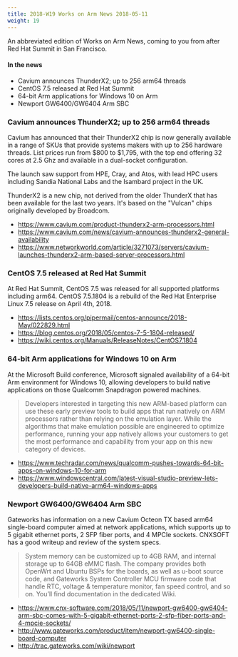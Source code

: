 ```yaml
---
title: 2018-W19 Works on Arm News 2018-05-11
weight: 19
---
```


An abbreviated edition of Works on Arm News, coming
to you from after Red Hat Summit in San Francisco.

#### In the news

* Cavium announces ThunderX2; up to 256 arm64 threads
* CentOS 7.5 released at Red Hat Summit
* 64-bit Arm applications for Windows 10 on Arm
* Newport GW6400/GW6404 Arm SBC

### Cavium announces ThunderX2; up to 256 arm64 threads

Cavium has announced that their ThunderX2 chip is now generally
available in a range of SKUs that provide systems makers with up to 256 hardware
threads. List prices run from $800 to $1,795, with the top end
offering 32 cores at 2.5 Ghz and available in a dual-socket configuration.

The launch saw support from HPE, Cray, and Atos, with lead HPC
users including Sandia National Labs and the Isambard project in the UK.

ThunderX2 is a new chip, not derived from the older ThunderX that
has been available for the last two years. It's based on the "Vulcan"
chips originally developed by Broadcom.

* https://www.cavium.com/product-thunderx2-arm-processors.html
* https://www.cavium.com/news/cavium-announces-thunderx2-general-availability
* https://www.networkworld.com/article/3271073/servers/cavium-launches-thunderx2-arm-based-server-processors.html

### CentOS 7.5 released at Red Hat Summit

At Red Hat Summit, CentOS 7.5 was released for all supported platforms
including arm64. CentOS 7.5.1804 is a rebuild of the Red Hat
Enterprise Linux 7.5 release on April 4th, 2018.

* https://lists.centos.org/pipermail/centos-announce/2018-May/022829.html
* https://blog.centos.org/2018/05/centos-7-5-1804-released/
* https://wiki.centos.org/Manuals/ReleaseNotes/CentOS7.1804

### 64-bit Arm applications for Windows 10 on Arm

At the Microsoft Build conference, Microsoft signaled availability of
a 64-bit Arm environment for Windows 10, allowing developers to build
native applications on those Qualcomm Snapdragon powered machines.

> Developers interested in targeting this new ARM-based platform
can use these early preview tools to build apps that run natively
on ARM processors rather than relying on the emulation layer. While
the algorithms that make emulation possible are engineered to
optimize performance, running your app natively allows your customers
to get the most performance and capability from your app on this
new category of devices.

* https://www.techradar.com/news/qualcomm-pushes-towards-64-bit-apps-on-windows-10-for-arm
* https://www.windowscentral.com/latest-visual-studio-preview-lets-developers-build-native-arm64-windows-apps

### Newport GW6400/GW6404 Arm SBC

Gateworks has information on a new Cavium Octeon TX based arm64
single-board computer aimed at network applications, which supports
up to 5 gigabit ethernet ports, 2 SFP fiber ports, and 4 MPCIe sockets.
CNXSOFT has a good writeup and review of the system specs.

> System memory can be customized up to 4GB RAM, and internal storage up to 64GB eMMC flash. The company provides both OpenWrt and Ubuntu BSPs for the boards, as well as u-boot source code, and Gateworks System Controller MCU firmware code that handle RTC, voltage & temperature monitor, fan speed control, and so on. You’ll find documentation in the dedicated Wiki.

* https://www.cnx-software.com/2018/05/11/newport-gw6400-gw6404-arm-sbc-comes-with-5-gigabit-ethernet-ports-2-sfp-fiber-ports-and-4-mpcie-sockets/
* http://www.gateworks.com/product/item/newport-gw6400-single-board-computer
* http://trac.gateworks.com/wiki/newport
